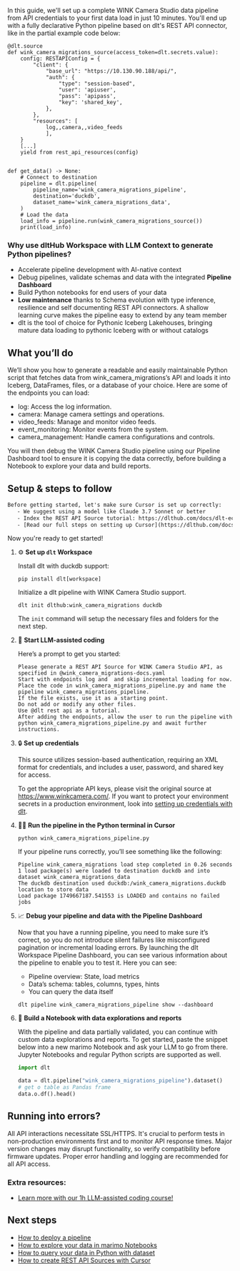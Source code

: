 In this guide, we'll set up a complete WINK Camera Studio data pipeline from API credentials to your first data load in just 10 minutes. You'll end up with a fully declarative Python pipeline based on dlt's REST API connector, like in the partial example code below:

```python-outcome
@dlt.source
def wink_camera_migrations_source(access_token=dlt.secrets.value):
    config: RESTAPIConfig = {
        "client": {
            "base_url": "https://10.130.90.188/api/",
            "auth": {
                "type": "session-based",
                "user": 'apiuser',
                "pass": 'apipass',
                "key": 'shared_key',
            },
        },
        "resources": [
            log,,camera,,video_feeds
            ],
    }
    [...]
    yield from rest_api_resources(config)


def get_data() -> None:
    # Connect to destination
    pipeline = dlt.pipeline(
        pipeline_name='wink_camera_migrations_pipeline',
        destination='duckdb',
        dataset_name='wink_camera_migrations_data', 
    )
    # Load the data
    load_info = pipeline.run(wink_camera_migrations_source())
    print(load_info) 
```

### Why use dltHub Workspace with LLM Context to generate Python pipelines?

- Accelerate pipeline development with AI-native context
- Debug pipelines, validate schemas and data with the integrated **Pipeline Dashboard**
- Build Python notebooks for end users of your data
- **Low maintenance** thanks to Schema evolution with type inference, resilience and self documenting REST API connectors. A shallow learning curve makes the pipeline easy to extend by any team member
- dlt is the tool of choice for Pythonic Iceberg Lakehouses, bringing mature data loading to pythonic Iceberg with or without catalogs

## What you’ll do

We’ll show you how to generate a readable and easily maintainable Python script that fetches data from wink_camera_migrations’s API and loads it into Iceberg, DataFrames, files, or a database of your choice. Here are some of the endpoints you can load:

- log: Access the log information.
- camera: Manage camera settings and operations.
- video_feeds: Manage and monitor video feeds.
- event_monitoring: Monitor events from the system.
- camera_management: Handle camera configurations and controls.

You will then debug the WINK Camera Studio pipeline using our Pipeline Dashboard tool to ensure it is copying the data correctly, before building a Notebook to explore your data and build reports.

## Setup & steps to follow

```default
Before getting started, let's make sure Cursor is set up correctly:
   - We suggest using a model like Claude 3.7 Sonnet or better
   - Index the REST API Source tutorial: https://dlthub.com/docs/dlt-ecosystem/verified-sources/rest_api/ and add it to context as **@dlt rest api**
   - [Read our full steps on setting up Cursor](https://dlthub.com/docs/dlt-ecosystem/llm-tooling/cursor-restapi#23-configuring-cursor-with-documentation)
```

Now you're ready to get started!

1. ⚙️ **Set up `dlt` Workspace**
    
    Install dlt with duckdb support:
    ```shell
    pip install dlt[workspace]
    ```

    Initialize a dlt pipeline with WINK Camera Studio support.
    ```shell
    dlt init dlthub:wink_camera_migrations duckdb
    ```

    The `init` command will setup the necessary files and folders for the next step.
    
2. 🤠 **Start LLM-assisted coding**
    
    Here’s a prompt to get you started:
    
    ```prompt
    Please generate a REST API Source for WINK Camera Studio API, as specified in @wink_camera_migrations-docs.yaml 
    Start with endpoints log and  and skip incremental loading for now. 
    Place the code in wink_camera_migrations_pipeline.py and name the pipeline wink_camera_migrations_pipeline. 
    If the file exists, use it as a starting point. 
    Do not add or modify any other files. 
    Use @dlt rest api as a tutorial. 
    After adding the endpoints, allow the user to run the pipeline with python wink_camera_migrations_pipeline.py and await further instructions.
    ```

    
3. 🔒 **Set up credentials** 
    
    This source utilizes session-based authentication, requiring an XML format for credentials, and includes a user, password, and shared key for access.
    
    To get the appropriate API keys, please visit the original source at https://www.winkcamera.com/.
    If you want to protect your environment secrets in a production environment, look into [setting up credentials with dlt](https://dlthub.com/docs/walkthroughs/add_credentials).
    
4. 🏃‍♀️ **Run the pipeline in the Python terminal in Cursor**
    
    ```shell
    python wink_camera_migrations_pipeline.py
    ```
    
    If your pipeline runs correctly, you’ll see something like the following:
    
    ```shell
    Pipeline wink_camera_migrations load step completed in 0.26 seconds
    1 load package(s) were loaded to destination duckdb and into dataset wink_camera_migrations_data
    The duckdb destination used duckdb:/wink_camera_migrations.duckdb location to store data
    Load package 1749667187.541553 is LOADED and contains no failed jobs
    ```
    
5. 📈 **Debug your pipeline and data with the Pipeline Dashboard**

    Now that you have a running pipeline, you need to make sure it’s correct, so you do not introduce silent failures like misconfigured pagination or incremental loading errors. By launching the dlt Workspace Pipeline Dashboard, you can see various information about the pipeline to enable you to test it. Here you can see:
    - Pipeline overview: State, load metrics
    - Data’s schema: tables, columns, types, hints
    - You can query the data itself
    
    ```shell
    dlt pipeline wink_camera_migrations_pipeline show --dashboard
    ```
    
6. 🐍 **Build a Notebook with data explorations and reports**

    With the pipeline and data partially validated, you can continue with custom data explorations and reports. To get started, paste the snippet below into a new marimo Notebook and ask your LLM to go from there. Jupyter Notebooks and regular Python scripts are supported as well.

    
    ```python
    import dlt

   data = dlt.pipeline("wink_camera_migrations_pipeline").dataset()
   # get o table as Pandas frame
   data.o.df().head()
    ```

## Running into errors?

All API interactions necessitate SSL/HTTPS. It's crucial to perform tests in non-production environments first and to monitor API response times. Major version changes may disrupt functionality, so verify compatibility before firmware updates. Proper error handling and logging are recommended for all API access.

### Extra resources:

- [Learn more with our 1h LLM-assisted coding course!](https://www.youtube.com/watch?v=GGid70rnJuM)

## Next steps

- [How to deploy a pipeline](https://dlthub.com/docs/walkthroughs/deploy-a-pipeline)
- [How to explore your data in marimo Notebooks](https://dlthub.com/docs/general-usage/dataset-access/marimo)
- [How to query your data in Python with dataset](https://dlthub.com/docs/general-usage/dataset-access/dataset)
- [How to create REST API Sources with Cursor](https://dlthub.com/docs/dlt-ecosystem/llm-tooling/cursor-restapi)